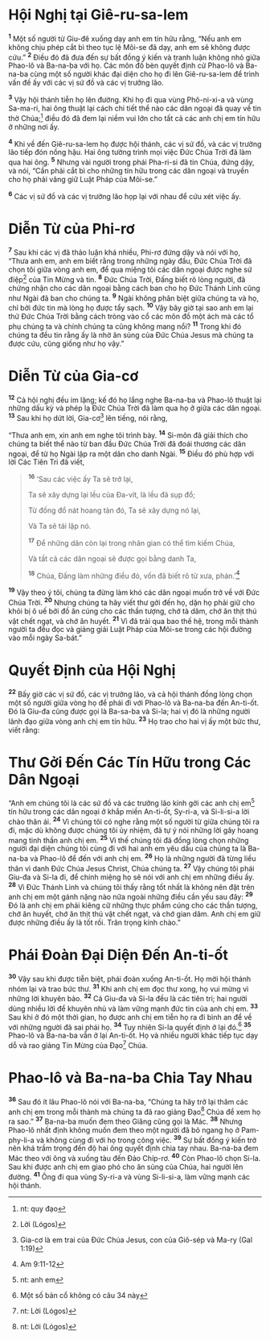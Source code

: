 # Hội Nghị tại Giê-ru-sa-lem
<sup><b>1</b></sup> Một số người từ Giu-đê xuống dạy anh em tín hữu rằng, “Nếu anh em không chịu phép cắt bì theo tục lệ Môi-se đã dạy, anh em sẽ không được cứu.” <sup><b>2</b></sup> Điều đó đã đưa đến sự bất đồng ý kiến và tranh luận không nhỏ giữa Phao-lô và Ba-na-ba với họ. Các môn đồ bèn quyết định cử Phao-lô và Ba-na-ba cùng một số người khác đại diện cho họ đi lên Giê-ru-sa-lem để trình vấn đề ấy với các vị sứ đồ và các vị trưởng lão.

<sup><b>3</b></sup> Vậy hội thánh tiễn họ lên đường. Khi họ đi qua vùng Phô-ni-xi-a và vùng Sa-ma-ri, hai ông thuật lại cách chi tiết thể nào các dân ngoại đã quay về tin thờ Chúa;[^1-43734a81-ffb9-4277-bbb1-83a42e27014c] điều đó đã đem lại niềm vui lớn cho tất cả các anh chị em tín hữu ở những nơi ấy.

<sup><b>4</b></sup> Khi về đến Giê-ru-sa-lem họ được hội thánh, các vị sứ đồ, và các vị trưởng lão tiếp đón nồng hậu. Hai ông tường trình mọi việc Đức Chúa Trời đã làm qua hai ông. <sup><b>5</b></sup> Nhưng vài người trong phái Pha-ri-si đã tin Chúa, đứng dậy, và nói, “Cần phải cắt bì cho những tín hữu trong các dân ngoại và truyền cho họ phải vâng giữ Luật Pháp của Môi-se.”

<sup><b>6</b></sup> Các vị sứ đồ và các vị trưởng lão họp lại với nhau để cứu xét việc ấy.

# Diễn Từ của Phi-rơ
<sup><b>7</b></sup> Sau khi các vị đã thảo luận khá nhiều, Phi-rơ đứng dậy và nói với họ, “Thưa anh em, anh em biết rằng trong những ngày đầu, Đức Chúa Trời đã chọn tôi giữa vòng anh em, để qua miệng tôi các dân ngoại được nghe sứ điệp[^2-43734a81-ffb9-4277-bbb1-83a42e27014c] của Tin Mừng và tin. <sup><b>8</b></sup> Đức Chúa Trời, Đấng biết rõ lòng người, đã chứng nhận cho các dân ngoại bằng cách ban cho họ Đức Thánh Linh cũng như Ngài đã ban cho chúng ta. <sup><b>9</b></sup> Ngài không phân biệt giữa chúng ta và họ, chỉ bởi đức tin mà lòng họ được tẩy sạch. <sup><b>10</b></sup> Vậy bây giờ tại sao anh em lại thử Đức Chúa Trời bằng cách tròng vào cổ các môn đồ một ách mà các tổ phụ chúng ta và chính chúng ta cũng không mang nổi? <sup><b>11</b></sup> Trong khi đó chúng ta đều tin rằng ấy là nhờ ân sủng của Đức Chúa Jesus mà chúng ta được cứu, cũng giống như họ vậy.”

# Diễn Từ của Gia-cơ
<sup><b>12</b></sup> Cả hội nghị đều im lặng; kế đó họ lắng nghe Ba-na-ba và Phao-lô thuật lại những dấu kỳ và phép lạ Đức Chúa Trời đã làm qua họ ở giữa các dân ngoại. <sup><b>13</b></sup> Sau khi họ dứt lời, Gia-cơ[^3-43734a81-ffb9-4277-bbb1-83a42e27014c] lên tiếng, nói rằng,

“Thưa anh em, xin anh em nghe tôi trình bày. <sup><b>14</b></sup> Si-môn đã giải thích cho chúng ta biết thể nào từ ban đầu Đức Chúa Trời đã đoái thương các dân ngoại, để từ họ Ngài lập ra một dân cho danh Ngài. <sup><b>15</b></sup> Điều đó phù hợp với lời Các Tiên Tri đã viết,

> <sup><b>16</b></sup> ‘Sau các việc ấy Ta sẽ trở lại,
>
> Ta sẽ xây dựng lại lều của Đa-vít, là lều đã sụp đổ;
>
> Từ đống đổ nát hoang tàn đó, Ta sẽ xây dựng nó lại,
>
> Và Ta sẽ tái lập nó.
>
> <sup><b>17</b></sup> Để những dân còn lại trong nhân gian có thể tìm kiếm Chúa,
>
> Và tất cả các dân ngoại sẽ được gọi bằng danh Ta,
>
> <sup><b>18</b></sup> Chúa, Đấng làm những điều đó, vốn đã biết rõ từ xưa, phán.’[^4-43734a81-ffb9-4277-bbb1-83a42e27014c]

<sup><b>19</b></sup> Vậy theo ý tôi, chúng ta đừng làm khó các dân ngoại muốn trở về với Đức Chúa Trời. <sup><b>20</b></sup> Nhưng chúng ta hãy viết thư gởi đến họ, dặn họ phải giữ cho khỏi bị ô uế bởi đồ ăn cúng cho các thần tượng, chớ tà dâm, chớ ăn thịt thú vật chết ngạt, và chớ ăn huyết. <sup><b>21</b></sup> Vì đã trải qua bao thế hệ, trong mỗi thành người ta đều đọc và giảng giải Luật Pháp của Môi-se trong các hội đường vào mỗi ngày Sa-bát.”

# Quyết Định của Hội Nghị
<sup><b>22</b></sup> Bấy giờ các vị sứ đồ, các vị trưởng lão, và cả hội thánh đồng lòng chọn một số người giữa vòng họ để phái đi với Phao-lô và Ba-na-ba đến An-ti-ốt. Đó là Giu-đa cũng được gọi là Ba-sa-ba và Si-la; hai vị đó là những người lãnh đạo giữa vòng anh chị em tín hữu. <sup><b>23</b></sup> Họ trao cho hai vị ấy một bức thư, viết rằng:

# Thư Gởi Đến Các Tín Hữu trong Các Dân Ngoại
“Anh em chúng tôi là các sứ đồ và các trưởng lão kính gởi các anh chị em[^5-43734a81-ffb9-4277-bbb1-83a42e27014c] tín hữu trong các dân ngoại ở khắp miền An-ti-ốt, Sy-ri-a, và Si-li-si-a lời chào thân ái. <sup><b>24</b></sup> Vì chúng tôi có nghe rằng một số người từ giữa chúng tôi ra đi, mặc dù không được chúng tôi ủy nhiệm, đã tự ý nói những lời gây hoang mang tinh thần anh chị em. <sup><b>25</b></sup> Vì thế chúng tôi đã đồng lòng chọn những người đại diện chúng tôi cùng đi với hai anh em yêu dấu của chúng ta là Ba-na-ba và Phao-lô để đến với anh chị em. <sup><b>26</b></sup> Họ là những người đã từng liều thân vì danh Đức Chúa Jesus Christ, Chúa chúng ta. <sup><b>27</b></sup> Vậy chúng tôi phái Giu-đa và Si-la đi, để chính miệng họ sẽ nói với anh chị em những điều ấy. <sup><b>28</b></sup> Vì Đức Thánh Linh và chúng tôi thấy rằng tốt nhất là không nên đặt trên anh chị em một gánh nặng nào nữa ngoài những điều cần yếu sau đây: <sup><b>29</b></sup> Đó là anh chị em phải kiêng cữ những thực phẩm cúng cho các thần tượng, chớ ăn huyết, chớ ăn thịt thú vật chết ngạt, và chớ gian dâm. Anh chị em giữ được những điều ấy là tốt rồi. Trân trọng kính chào.”

# Phái Đoàn Đại Diện Đến An-ti-ốt
<sup><b>30</b></sup> Vậy sau khi được tiễn biệt, phái đoàn xuống An-ti-ốt. Họ mời hội thánh nhóm lại và trao bức thư. <sup><b>31</b></sup> Khi anh chị em đọc thư xong, họ vui mừng vì những lời khuyên bảo. <sup><b>32</b></sup> Cả Giu-đa và Si-la đều là các tiên tri; hai người dùng nhiều lời để khuyên nhủ và làm vững mạnh đức tin của anh chị em. <sup><b>33</b></sup> Sau khi ở đó một thời gian, họ được anh chị em tiễn họ ra đi bình an để về với những người đã sai phái họ. <sup><b>34</b></sup> Tuy nhiên Si-la quyết định ở lại đó.[^6-43734a81-ffb9-4277-bbb1-83a42e27014c] <sup><b>35</b></sup> Phao-lô và Ba-na-ba vẫn ở lại An-ti-ốt. Họ và nhiều người khác tiếp tục dạy dỗ và rao giảng Tin Mừng của Đạo[^7-43734a81-ffb9-4277-bbb1-83a42e27014c] Chúa.

# Phao-lô và Ba-na-ba Chia Tay Nhau
<sup><b>36</b></sup> Sau đó ít lâu Phao-lô nói với Ba-na-ba, “Chúng ta hãy trở lại thăm các anh chị em trong mỗi thành mà chúng ta đã rao giảng Đạo[^8-43734a81-ffb9-4277-bbb1-83a42e27014c] Chúa để xem họ ra sao.” <sup><b>37</b></sup> Ba-na-ba muốn đem theo Giăng cũng gọi là Mác. <sup><b>38</b></sup> Nhưng Phao-lô nhất định không muốn đem theo một người đã bỏ ngang họ ở Pam-phy-li-a và không cùng đi với họ trong công việc. <sup><b>39</b></sup> Sự bất đồng ý kiến trở nên khá trầm trọng đến độ hai ông quyết định chia tay nhau. Ba-na-ba đem Mác theo với ông và xuống tàu đến Đảo Chíp-rơ. <sup><b>40</b></sup> Còn Phao-lô chọn Si-la. Sau khi được anh chị em giao phó cho ân sủng của Chúa, hai người lên đường. <sup><b>41</b></sup> Ông đi qua vùng Sy-ri-a và vùng Si-li-si-a, làm vững mạnh các hội thánh.

[^1-43734a81-ffb9-4277-bbb1-83a42e27014c]: nt: quy đạo
[^2-43734a81-ffb9-4277-bbb1-83a42e27014c]: Lời (Lógos)
[^3-43734a81-ffb9-4277-bbb1-83a42e27014c]: Gia-cơ là em trai của Đức Chúa Jesus, con của Giô-sép và Ma-ry (Gal 1:19)
[^4-43734a81-ffb9-4277-bbb1-83a42e27014c]: Am 9:11-12
[^5-43734a81-ffb9-4277-bbb1-83a42e27014c]: nt: anh em
[^6-43734a81-ffb9-4277-bbb1-83a42e27014c]: Một số bản cổ không có câu 34 này
[^7-43734a81-ffb9-4277-bbb1-83a42e27014c]: nt: Lời (Lógos)
[^8-43734a81-ffb9-4277-bbb1-83a42e27014c]: nt: Lời (Lógos)